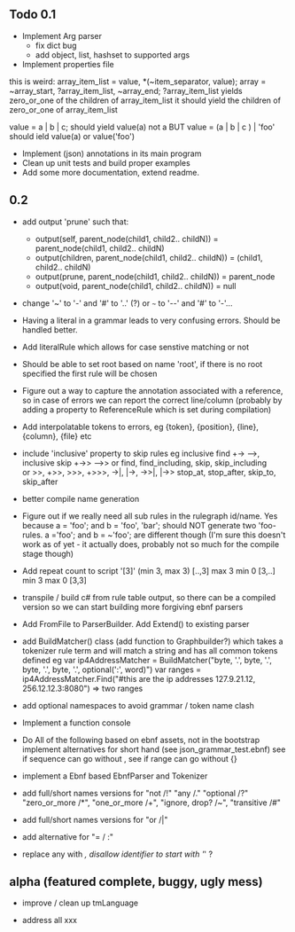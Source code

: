 Todo 0.1
---------------

- Implement Arg parser
	- fix dict bug
	- add object, list, hashset to supported args
- Implement properties file

this is weird:
array_item_list   = value, *(~item_separator, value);
array			  = ~array_start, ?array_item_list, ~array_end;
?array_item_list 
	yields zero_or_one of the children of array_item_list
	it should yield the children of zero_or_one of array_item_list

value = a | b | c; should yield value(a) not a BUT value = (a | b | c ) | 'foo' should ield  value(a) or value('foo')

- Implement (json) annotations in its main program
- Clean up unit tests and build proper examples
- Add some more documentation, extend readme.

0.2     
---------
- add output 'prune' 
	such that:  
	- output(self, parent_node(child1, child2.. childN)) =  parent_node(child1, child2.. childN)
	- output(children, parent_node(child1, child2.. childN)) =  (child1, child2.. childN)
	- output(prune, parent_node(child1, child2.. childN)) =  parent_node
	- output(void, parent_node(child1, child2.. childN)) =  null
	
- change '~' to '-' and '#' to '..' (?) or `~` to '--' and '#' to '-'...

- Having a literal in a grammar leads to very confusing errors. Should be handled better.

- Add literalRule which allows for case senstive matching or not

- Should be able to set root based on name 'root', if there is no root specified the first rule will be chosen

- Figure out a way to capture the annotation associated with a reference, so in case of errors we can report the correct line/column
  (probably by adding a property to ReferenceRule which is set during compilation)

- Add interpolatable tokens to errors, eg {token}, {position}, {line}, {column}, {file} etc

- include 'inclusive' property to skip rules eg inclusive find +-> -->, inclusive skip +->> -->>
	  or find, find_including, skip, skip_including  
		or >>, +>>, >>>, +>>>, ->|, |->, ->>|, |->> stop_at, stop_after, skip_to, skip_after

- better compile name generation

-  Figure out if we really need all sub rules in the rulegraph id/name. 
   Yes because a = 'foo'; and b = 'foo', 'bar'; should NOT generate two 'foo-rules. a ='foo'; and b = ~'foo'; are different though
   (I'm sure this doesn't work as of yet - it actually does, probably not so much for the compile stage though)   

- Add repeat count to script '[3]' (min 3, max 3) [..,3] max 3 min 0 [3,..] min 3 max 0 [3,3] 

- transpile / build c# from rule table output, so there can be a compiled version so we can start building more forgiving ebnf parsers

- Add FromFile to ParserBuilder. Add Extend() to existing parser 

- add BuildMatcher() class (add function to Graphbuilder?) which takes a tokenizer rule term and will match a string and has
     all common tokens defined
	eg var ip4AddressMatcher = BuildMatcher("byte, '.', byte, '.', byte, '.', byte, '.', optional(':', word)")
	   var ranges = ip4AddressMatcher.Find("#this are the ip addresses 127.9.21.12, 256.12.12.3:8080") => two ranges

- add optional namespaces to avoid grammar / token name clash 
- Implement a function console


- Do All of the following based on ebnf assets, not in the bootstrap
	implement alternatives for short hand (see json_grammar_test.ebnf)
	see if sequence can go without ,
	see if range can go without {}

- implement a Ebnf based EbnfParser and Tokenizer
- add full/short names versions for "not /!" "any /." "optional /?" "zero_or_more /*", "one_or_more /+", "ignore, drop? /~", "transitive /#"
- add full/short names versions for "or /|"
- add alternative for "= / :"
- replace any with _, disallow identifier to start with '_' ?

alpha (featured complete, buggy, ugly mess)
-------------------------------------------

- improve / clean up tmLanguage

- address all xxx